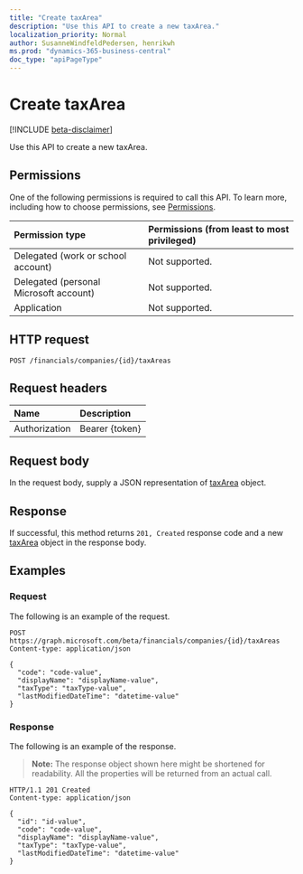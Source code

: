 ```yaml
---
title: "Create taxArea"
description: "Use this API to create a new taxArea."
localization_priority: Normal
author: SusanneWindfeldPedersen, henrikwh
ms.prod: "dynamics-365-business-central"
doc_type: "apiPageType"
---
```


# Create taxArea

[!INCLUDE [beta-disclaimer](../../includes/beta-disclaimer.md)]

Use this API to create a new taxArea.

## Permissions

One of the following permissions is required to call this API. To learn more, including how to choose permissions, see [Permissions](/graph/permissions-reference).

| Permission type                        | Permissions (from least to most privileged) |
|:---------------------------------------|:--------------------------------------------|
| Delegated (work or school account)     | Not supported. |
| Delegated (personal Microsoft account) | Not supported. |
| Application                            | Not supported. |

## HTTP request

<!-- { "blockType": "ignored" } -->

```http
POST /financials/companies/{id}/taxAreas
```

## Request headers

| Name          | Description   |
|:--------------|:--------------|
| Authorization | Bearer {token} |

## Request body

In the request body, supply a JSON representation of [taxArea](../resources/dynamics-taxarea.md) object.

## Response

If successful, this method returns `201, Created` response code and a new [taxArea](../resources/dynamics-taxarea.md) object in the response body.

## Examples

### Request

The following is an example of the request.
<!-- {
  "blockType": "request",
  "name": "create_taxarea_from_company"
}-->

```http
POST https://graph.microsoft.com/beta/financials/companies/{id}/taxAreas
Content-type: application/json

{
  "code": "code-value",
  "displayName": "displayName-value",
  "taxType": "taxType-value",
  "lastModifiedDateTime": "datetime-value"
}
```

### Response

The following is an example of the response.

> **Note:** The response object shown here might be shortened for readability. All the properties will be returned from an actual call.

<!-- {
  "blockType": "response",
  "truncated": true,
  "@odata.type": "microsoft.graph.taxArea"
} -->

```http
HTTP/1.1 201 Created
Content-type: application/json

{
  "id": "id-value",
  "code": "code-value",
  "displayName": "displayName-value",
  "taxType": "taxType-value",
  "lastModifiedDateTime": "datetime-value"
}
```

<!-- uuid: 16cd6b66-4b1a-43a1-adaf-3a886856ed98
2019-02-04 14:57:30 UTC -->
<!-- {
  "type": "#page.annotation",
  "description": "Create taxArea",
  "keywords": "",
  "section": "documentation",
  "tocPath": ""
}-->